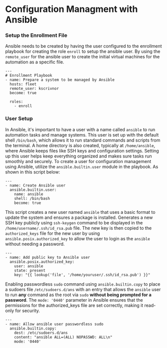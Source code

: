 # Configuration Managment with Ansible
### Setup the Enrollment File
Ansible needs to be created by having the user configured to the enrollment playbook for creating the role `enroll` to setup the ansible user. By using the `remote_user` for the ansible user to create the initial virtual machines for the automation as a specific file.
```
---
# Enrollment Playbook
- name: Prepare a system to be managed by Ansible
  hosts: fleet
  remote_user: kscrivnor
  become: true

  roles:
    - enroll
```

### User Setup
In Ansible, it's important to have a user with a name called `ansible` to run automation tasks and manage systems. This user is set up with the default shell `/bin/bash`, which allows it to run standard commands and scripts from the terminal. A home directory is also created, typically at `/home/ansible`, where Ansible keeps files like SSH keys and configuration settings. Setting up this user helps keep everything organized and makes sure tasks run smoothly and securely. To create a user for configuration management using Ansible, utilize the `ansible.builtin.user` module in the playbook. As shown in this script below:
```
---
- name: Create Ansible user
  ansible.builtin.user:
    name: ansible
    shell: /bin/bash
    become: true
```
This script creates a new user named `ansible` that uses a basic format to update the system and ensures a package is installed. Generates a new SSH key publicly using `ssh-keygen` command to be displayed in the `/home/username/.ssh/id_rsa.pub` file. The new key is then copied to the `authorized_keys` file for the new user by using `ansible.posix.authorized_key` to allow the user to login as the `ansible` without needing a password. 
```
---
- name: Add public key to Ansible user
  ansible.posix.authorized_key:
    user: ansible
    state: present
    key: "{{ lookup('file', '/home/youruser/.ssh/id_rsa.pub') }}"
```
Enabling passwordless `sudo` command using `ansible.builtin.copy` to place a sudoers file `/etc/sudoers.d/ans` with an entry that allows the `ansible` user to run **any** command as the root via `sudo` **without being prompted for a password**. The `mode: '0440'` parameter in Ansible ensures that the permissions for the authorized_keys file are set correctly, making it read-only for security. 

```
---
- name: Allow ansible user passwordless sudo
  ansible.builtin.copy:
    dest: /etc/sudoers.d/ans
    content: "ansible ALL=(ALL) NOPASSWD: ALL\n"
    mode: '0440'
```
